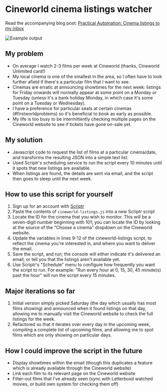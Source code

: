 # Cineworld cinema listings watcher

Read the accompanying blog post: [Practical Automation: Cinema listings to my inbox](https://neilstudd.ghost.io/2017/05/22/practical-automation-cinema-listings-to-my-inbox/)

![Example output](http://i.imgur.com/RkWSyBf.png)

## My problem

* On average I watch 2-3 films per week at Cineworld (thanks, Cineworld Unlimited card!)
* My local cinema is one of the smallest in the area, so I often have to look further afield if there's a particular film that I want to see.
* Cinemas are erratic at announcing showtimes for the next week: listings for Friday onwards will normally appear at some point on a Monday or Tuesday (unless it's a bank holiday Monday, in which case it's some point on a Tuesday or Wednesday).
* I have a preference for particular seats at certain cinemas (#firstworldproblems) so it's beneficial to book as early as possible.
* My life is too busy to be intermittently checking multiple pages on the Cineworld website to see if tickets have gone on-sale yet.

## My solution

* Javascript code to request the list of films at a particular cinema/date, and transforms the resulting JSON into a simple text list.
* Used Scriptr's scheduling service to run the script every 10 minutes until it spots that new listings are available.
* When listings are found, the details are sent via email, and the script then goes to sleep until the next week.

## How to use this script for yourself

1. Sign up for an account with [Scriptr](https://www.scriptr.io)
1. Paste the contents of `cineworld-listings.js` into a new Scriptr script
1. Locate the ID for the cinema that you wish to monitor. This will be a seven-digit number beginning with 101; you can locate the ID by looking at the source of the "Choose a cinema" dropdown on the Cineworld website.
1. Update the variables in lines 9-12 of the cineworld-listings script, to reflect the cinema you're interested in, and where you want to deliver the email.
1. Save the script, and run; the console will either indicate it's delivered an email, or tell you that the listings aren't available yet.
1. Use Scriptr's "Schedule" menu to configure how frequently you want the script to run. For example: "Run every hour at 0, 15, 30, 45 minute(s) past the hour" will run the script every 15 minutes.

## Major iterations so far

1. Initial version simply picked Saturday (the day which usually has most films showing) and announced when it found listings on that day, allowing me to manually visit the Cineworld website to check the full listings for the week.
1. Refactored so that it iterates over every day in the upcoming week, compiling a complete list of upcoming films, and allowing me to spot films which are only showing on particular days.

## How I could improve the script in the future

* Display showtimes within the email (though this duplicates a feature which is already available through the Cineworld website)
* Link each film to its relevant page on the Cineworld website
* Filter-out films that I've already seen (sync with Letterboxd watched movies, or build own system for checking them off)